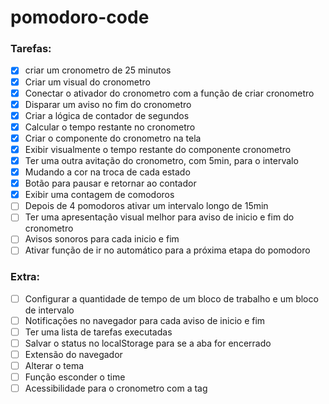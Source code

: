 # pomodoro-code

### Tarefas:

- [X] criar um cronometro de 25 minutos
- [X] Criar um visual do cronometro
- [X] Conectar o ativador do cronometro com a função de criar cronometro
- [X] Disparar um aviso no fim do cronometro
- [X] Criar a lógica de contador de segundos
- [X] Calcular o tempo restante no cronometro
- [X] Criar o componente do cronometro na tela
- [X] Exibir visualmente o tempo restante do componente cronometro
- [X] Ter uma outra avitação do cronometro, com 5min, para o intervalo
- [X] Mudando a cor na troca de cada estado
- [X] Botão para pausar e retornar ao contador
- [X] Exibir uma contagem de comodoros
- [ ] Depois de 4 pomodoros ativar um intervalo  longo de 15min
- [ ] Ter uma apresentação visual melhor para aviso de inicio e fim do cronometro
- [ ] Avisos sonoros para cada inicio e fim
- [ ] Ativar função de ir no automático para a próxima etapa do pomodoro

### Extra:

- [ ] Configurar a quantidade de tempo de um bloco de trabalho e um bloco de intervalo
- [ ] Notificações no navegador  para cada aviso de inicio e fim
- [ ] Ter uma lista de tarefas executadas
- [ ] Salvar o status no localStorage para se a aba for encerrado
- [ ] Extensão do navegador
- [ ] Alterar o tema
- [ ] Função esconder o time
- [ ] Acessibilidade para o cronometro com a tag <time>